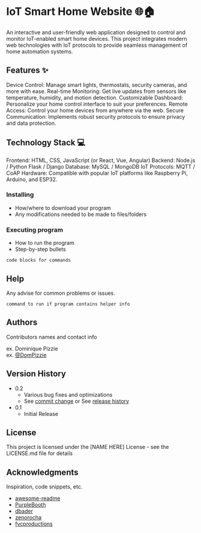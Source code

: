 # IoT Smart Home Website 🌐🏠

An interactive and user-friendly web application designed to control and monitor IoT-enabled smart home devices. This project integrates modern web technologies with IoT protocols to provide seamless management of home automation systems.

## Features ✨

Device Control: Manage smart lights, thermostats, security cameras, and more with ease.
Real-time Monitoring: Get live updates from sensors like temperature, humidity, and motion detection.
Customizable Dashboard: Personalize your home control interface to suit your preferences.
Remote Access: Control your home devices from anywhere via the web.
Secure Communication: Implements robust security protocols to ensure privacy and data protection.

## Technology Stack 💻

Frontend: HTML, CSS, JavaScript (or React, Vue, Angular)
Backend: Node.js / Python Flask / Django
Database: MySQL / MongoDB
IoT Protocols: MQTT / CoAP
Hardware: Compatible with popular IoT platforms like Raspberry Pi, Arduino, and ESP32.

### Installing

* How/where to download your program
* Any modifications needed to be made to files/folders

### Executing program

* How to run the program
* Step-by-step bullets
```
code blocks for commands
```

## Help

Any advise for common problems or issues.
```
command to run if program contains helper info
```

## Authors

Contributors names and contact info

ex. Dominique Pizzie  
ex. [@DomPizzie](https://twitter.com/dompizzie)

## Version History

* 0.2
    * Various bug fixes and optimizations
    * See [commit change]() or See [release history]()
* 0.1
    * Initial Release

## License

This project is licensed under the [NAME HERE] License - see the LICENSE.md file for details

## Acknowledgments

Inspiration, code snippets, etc.
* [awesome-readme](https://github.com/matiassingers/awesome-readme)
* [PurpleBooth](https://gist.github.com/PurpleBooth/109311bb0361f32d87a2)
* [dbader](https://github.com/dbader/readme-template)
* [zenorocha](https://gist.github.com/zenorocha/4526327)
* [fvcproductions](https://gist.github.com/fvcproductions/1bfc2d4aecb01a834b46)
